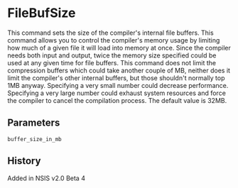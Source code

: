 # FileBufSize

This command sets the size of the compiler's internal file buffers. This command allows you to control the compiler's memory usage by limiting how much of a given file it will load into memory at once. Since the compiler needs both input and output, twice the memory size specified could be used at any given time for file buffers. This command does not limit the compression buffers which could take another couple of MB, neither does it limit the compiler's other internal buffers, but those shouldn't normally top 1MB anyway. Specifying a very small number could decrease performance. Specifying a very large number could exhaust system resources and force the compiler to cancel the compilation process. The default value is 32MB.

## Parameters

    buffer_size_in_mb

## History

Added in NSIS v2.0 Beta 4
